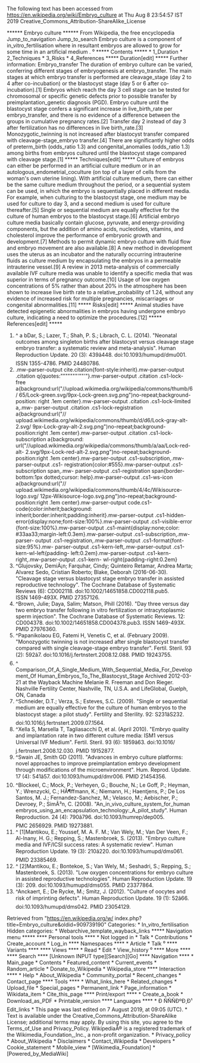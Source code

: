 The following text has been accessed from https://en.wikipedia.org/wiki/Embryo_culture at Thu Aug 8 23:54:57 IST 2019
Creative_Commons_Attribution-ShareAlike_License




















****** Embryo culture ******
From Wikipedia, the free encyclopedia
Jump_to_navigation Jump_to_search
Embryo culture is a component of in_vitro_fertilisation where in resultant
embryos are allowed to grow for some time in an artificial medium .
⁰
***** Contents *****
    * 1_Duration
    * 2_Techniques
    * 3_Risks
    * 4_References
***** Duration[edit] *****
Further information: Embryo_transfer
The duration of embryo culture can be varied, conferring different stages of
embryogenesis at embryo_transfer. The main stages at which embryo transfer is
performed are cleavage_stage (day 2 to 4 after co-incubation) or the blastocyst
stage (day 5 or 6 after co-incubation).[1]
Embryos which reach the day 3 cell stage can be tested for chromosomal or
specific genetic defects prior to possible transfer by preimplantation_genetic
diagnosis (PGD). Embryo culture until the blastocyst stage confers a
significant increase in live_birth_rate per embryo_transfer, and there is no
evidence of a difference between the groups in cumulative pregnancy rates.[2]
Transfer day 2 instead of day 3 after fertilization has no differences in live
birth_rate.[3]
Monozygotic_twinning is not increased after blastocyst transfer compared with
cleavage-stage_embryo transfer.[4]
There are significantly higher odds of preterm_birth (odds_ratio 1.3) and
congenital_anomalies (odds_ratio 1.3) among births from embryos cultured until
the blastocyst stage compared with cleavage stage.[1]
***** Techniques[edit] *****
Culture of embryos can either be performed in an artificial culture medium or
in an autologous_endometrial_coculture (on top of a layer of cells from the
woman's own uterine lining). With artificial culture medium, there can either
be the same culture medium throughout the period, or a sequential system can be
used, in which the embryo is sequentially placed in different media. For
example, when culturing to the blastocyst stage, one medium may be used for
culture to day 3, and a second medium is used for culture thereafter.[5] Single
or sequential medium are equally effective for the culture of human embryos to
the blastocyst stage.[6] Artificial embryo culture media basically contain
glucose, pyruvate, and energy-providing components, but the addition of amino
acids, nucleotides, vitamins, and cholesterol improve the performance of
embryonic growth and development.[7] Methods to permit dynamic embryo culture
with fluid flow and embryo movement are also available.[8] A new method in
development uses the uterus as an incubator and the naturally occurring
intrauterine fluids as culture medium by encapsulating the embryos in a
permeable intrauterine vessel.[9]
A review in 2013 meta-analysis of commercially available IVF culture media was
unable to identify a specific media that was superior in terms of pregnancy
outcome.[10]
Usage of low oxygen concentrations of 5% rather than about 20% in the
atmosphere has been shown to increase live birth rate to a relative_probability
of 1.24, without any evidence of increased risk for multiple pregnancies,
miscarriages or congenital abnormalities.[11]
***** Risks[edit] *****
Animal studies have detected epigenetic abnormalities in embryos having
undergone embryo culture, indicating a need to optimize the procedures.[12]
***** References[edit] *****
   1. ^ a bDar, S.; Lazer, T.; Shah, P. S.; Librach, C. L. (2014). "Neonatal
      outcomes among singleton births after blastocyst versus cleavage stage
      embryo transfer: a systematic review and meta-analysis". Human
      Reproduction Update. 20 (3): 439â448. doi:10.1093/humupd/dmu001.
      ISSN 1355-4786. PMID 24480786.
   2. .mw-parser-output cite.citation{font-style:inherit}.mw-parser-output
      .citation q{quotes:"\"""\"""'""'"}.mw-parser-output .citation .cs1-lock-
      free a{background:url("//upload.wikimedia.org/wikipedia/commons/thumb/6/
      65/Lock-green.svg/9px-Lock-green.svg.png")no-repeat;background-position:
      right .1em center}.mw-parser-output .citation .cs1-lock-limited a,.mw-
      parser-output .citation .cs1-lock-registration a{background:url("//
      upload.wikimedia.org/wikipedia/commons/thumb/d/d6/Lock-gray-alt-2.svg/
      9px-Lock-gray-alt-2.svg.png")no-repeat;background-position:right .1em
      center}.mw-parser-output .citation .cs1-lock-subscription a{background:
      url("//upload.wikimedia.org/wikipedia/commons/thumb/a/aa/Lock-red-alt-
      2.svg/9px-Lock-red-alt-2.svg.png")no-repeat;background-position:right
      .1em center}.mw-parser-output .cs1-subscription,.mw-parser-output .cs1-
      registration{color:#555}.mw-parser-output .cs1-subscription span,.mw-
      parser-output .cs1-registration span{border-bottom:1px dotted;cursor:
      help}.mw-parser-output .cs1-ws-icon a{background:url("//
      upload.wikimedia.org/wikipedia/commons/thumb/4/4c/Wikisource-logo.svg/
      12px-Wikisource-logo.svg.png")no-repeat;background-position:right .1em
      center}.mw-parser-output code.cs1-code{color:inherit;background:
      inherit;border:inherit;padding:inherit}.mw-parser-output .cs1-hidden-
      error{display:none;font-size:100%}.mw-parser-output .cs1-visible-error
      {font-size:100%}.mw-parser-output .cs1-maint{display:none;color:
      #33aa33;margin-left:0.3em}.mw-parser-output .cs1-subscription,.mw-parser-
      output .cs1-registration,.mw-parser-output .cs1-format{font-size:95%}.mw-
      parser-output .cs1-kern-left,.mw-parser-output .cs1-kern-wl-left{padding-
      left:0.2em}.mw-parser-output .cs1-kern-right,.mw-parser-output .cs1-kern-
      wl-right{padding-right:0.2em}
   3. ^Glujovsky, DemiÃ¡n; Farquhar, Cindy; Quinteiro Retamar, Andrea Marta;
      Alvarez Sedo, Cristian Roberto; Blake, Deborah (2016-06-30). "Cleavage
      stage versus blastocyst stage embryo transfer in assisted reproductive
      technology". The Cochrane Database of Systematic Reviews (6): CD002118.
      doi:10.1002/14651858.CD002118.pub5. ISSN 1469-493X. PMID 27357126.
   4. ^Brown, Julie; Daya, Salim; Matson, Phill (2016). "Day three versus day
      two embryo transfer following in vitro fertilization or intracytoplasmic
      sperm injection". The Cochrane Database of Systematic Reviews. 12:
      CD004378. doi:10.1002/14651858.CD004378.pub3. ISSN 1469-493X.
      PMID 27976360.
   5. ^Papanikolaou EG, Fatemi H, Venetis C, et al. (February 2009).
      "Monozygotic twinning is not increased after single blastocyst transfer
      compared with single cleavage-stage embryo transfer". Fertil. Steril. 93
      (2): 592â7. doi:10.1016/j.fertnstert.2008.12.088. PMID 19243755.
   6. ^ Comparison_Of_A_Single_Medium_With_Sequential_Media_For_Development_Of
      Human_Embryos_To_The_Blastocyst_Stage Archived 2012-03-21 at the Wayback
      Machine Melanie R. Freeman and Don Rieger. Nashville Fertility Center,
      Nashville, TN, U.S.A. and LifeGlobal, Guelph, ON, Canada
   7. ^Schneider, D.T.; Verza, S.; Esteves, S.C. (2009). "Single or sequential
      medium are equally effective for the culture of human embryos to the
      blastocyst stage: a pilot study". Fertility and Sterility. 92:
      S231âS232. doi:10.1016/j.fertnstert.2009.07.1564.
   8. ^Xella S, Marsella T, Tagliasacchi D, et al. (April 2010). "Embryo
      quality and implantation rate in two different culture media: ISM1 versus
      Universal IVF Medium". Fertil. Steril. 93 (6): 1859â63. doi:10.1016/
      j.fertnstert.2008.12.030. PMID 19152877.
   9. ^Swain JE, Smith GD (2011). "Advances in embryo culture platforms: novel
      approaches to improve preimplantation embryo development through
      modifications of the microenvironment". Hum. Reprod. Update. 17 (4):
      541â57. doi:10.1093/humupd/dmr006. PMID 21454356.
  10. ^Blockeel, C.; Mock, P.; Verheyen, G.; Bouche, N.; Le Goff, P.; Heyman,
      Y.; Wrenzycki, C.; HÃ¶ffmann, K.; Niemann, H.; Haentjens, P.; De Los
      Santos, M. J.; Fernandez-Sanchez, M.; Velasco, M.; Aebischer, P.;
      Devroey, P.; SimÃ³n, C. (2008). "An_in_vivo_culture_system_for_human
      embryos_using_an_encapsulation_technology:_A_pilot_study". Human
      Reproduction. 24 (4): 790â796. doi:10.1093/humrep/dep005. PMC 2656929.
      PMID 19273881.
  11. ^ [1]Mantikou, E.; Youssef, M. A. F. M.; Van Wely, M.; Van Der Veen, F.;
      Al-Inany, H. G.; Repping, S.; Mastenbroek, S. (2013). "Embryo culture
      media and IVF/ICSI success rates: A systematic review". Human
      Reproduction Update. 19 (3): 210â220. doi:10.1093/humupd/dms061.
      PMID 23385469.
  12. ^ [2]Mantikou, E.; Bontekoe, S.; Van Wely, M.; Seshadri, S.; Repping, S.;
      Mastenbroek, S. (2013). "Low oxygen concentrations for embryo culture in
      assisted reproductive technologies". Human Reproduction Update. 19 (3):
      209. doi:10.1093/humupd/dms055. PMID 23377864.
  13. ^Anckaert, E.; De Rycke, M.; Smitz, J. (2012). "Culture of oocytes and
      risk of imprinting defects". Human Reproduction Update. 19 (1): 52â66.
      doi:10.1093/humupd/dms042. PMID 23054129.

Retrieved from "https://en.wikipedia.org/w/
index.php?title=Embryo_culture&oldid=909739190"
Categories:
    * In_vitro_fertilisation
Hidden categories:
    * Webarchive_template_wayback_links
***** Navigation menu *****
**** Personal tools ****
    * Not logged in
    * Talk
    * Contributions
    * Create_account
    * Log_in
**** Namespaces ****
    * Article
    * Talk
⁰
**** Variants ****
**** Views ****
    * Read
    * Edit
    * View_history
⁰
**** More ****
**** Search ****
[Unknown INPUT type][Search][Go]
**** Navigation ****
    * Main_page
    * Contents
    * Featured_content
    * Current_events
    * Random_article
    * Donate_to_Wikipedia
    * Wikipedia_store
**** Interaction ****
    * Help
    * About_Wikipedia
    * Community_portal
    * Recent_changes
    * Contact_page
**** Tools ****
    * What_links_here
    * Related_changes
    * Upload_file
    * Special_pages
    * Permanent_link
    * Page_information
    * Wikidata_item
    * Cite_this_page
**** Print/export ****
    * Create_a_book
    * Download_as_PDF
    * Printable_version
**** Languages ****
    * Ð ÑÑÑÐºÐ¸Ð¹
Edit_links
    * This page was last edited on 7 August 2019, at 09:05 (UTC).
    * Text is available under the Creative_Commons_Attribution-ShareAlike
      License; additional terms may apply. By using this site, you agree to the
      Terms_of_Use and Privacy_Policy. WikipediaÂ® is a registered trademark of
      the Wikimedia_Foundation,_Inc., a non-profit organization.
    * Privacy_policy
    * About_Wikipedia
    * Disclaimers
    * Contact_Wikipedia
    * Developers
    * Cookie_statement
    * Mobile_view
    * [Wikimedia_Foundation]
    * [Powered_by_MediaWiki]

